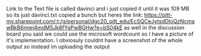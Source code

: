 Link to the Text file is called davinci and i just copied it until it was 109 MB so its just davinci.txt copied a bunch but heres the link:
https://pitt-my.sharepoint.com/:t:/g/personal/dgc20_pitt_edu/EcSQCeJytsdDloQzNcmawBkB6mjej4mdM5Jk8fYgPwBGHw?e=bS04kE
as well in the discussion board you said we could use the microsoft wordcount so I have a picture of it's implementation.
I obviosuly couldnt have a screenshot of the whole output so instead im uploading the output
